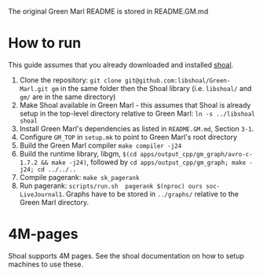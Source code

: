 The original Green Marl README is stored in README.GM.md

# How to run

This guide assumes that you already downloaded and installed [shoal](https://github.com/libshoal/shoal).

1.  Clone the repository: `git clone git@github.com:libshoal/Green-Marl.git gm` in the same folder then the Shoal library (i.e. `libshoal/` and `gm/` are in the same directory)
2.  Make Shoal available in Green Marl - this assumes that Shoal is already setup in the top-level directory relative to Green Marl: `ln -s ../libshoal shoal`
3.  Install Green Marl's dependencies as listed in `README.GM.md`, Section `3-1`.
3.  Configure `GM_TOP` in `setup.mk` to point to Green Marl's root directory
4.  Build the Green Marl compiler `make compiler -j24`
5.  Build the runtime library, libgm, `$(cd apps/output_cpp/gm_graph/avro-c-1.7.2 && make -j24)`, followed by `cd apps/output_cpp/gm_graph; make -j24; cd ../../..`
6.  Compile pagerank: `make sk_pagerank`
7.  Run pagerank: `scripts/run.sh  pagerank $(nproc) ours soc-LiveJournal1`. Graphs have to be stored in `../graphs/` relative to the Green Marl directory.

# 4M-pages

Shoal supports 4M pages. See the shoal documentation on how to setup
machines to use these.
